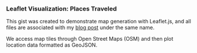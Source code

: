 ### Leaflet Visualization: Places Traveled

This gist was created to demonstrate map generation with Leaflet.js, and all files are associated with my <a href="http://www.kgryte.com/blog/leaflet-visualization-places-traveled/">blog post</a> under the same name.

We access map tiles through Open Street Maps (OSM) and then plot location data formatted as GeoJSON.